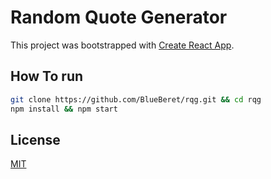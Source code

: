 # Random Quote Generator

This project was bootstrapped with [Create React App](https://github.com/facebook/create-react-app).

## How To run
```bash
git clone https://github.com/BlueBeret/rqg.git && cd rqg
npm install && npm start 
```

## License

[MIT](https://choosealicense.com/licenses/mit/)

